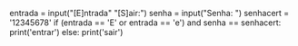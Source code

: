 entrada = input("[E]ntrada" "[S]air:")
senha = input("Senha: ")
senhacert = '12345678'
if (entrada == 'E' or entrada == 'e') and senha == senhacert:
    print('entrar')
else:
     print('sair')
